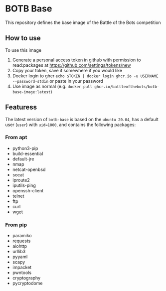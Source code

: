 # BOTB Base
This repository defines the base image of the Battle of the Bots competition

## How to use
To use this image
1. Generate a personal access token in github with permission to read:packages at https://github.com/settings/tokens/new
1. Copy your token, save it somewhere if you would like
1. Docker login to ghcr `echo $TOKEN | docker login ghcr.io -u USERNAME --password-stdin` or paste in your password
1. Use image as normal (e.g. `docker pull ghcr.io/battleofthebots/botb-base-image:latest`)

## Featuress
The latest version of `botb-base` is based on the `ubuntu 20.04`, has a default user (`user`) with `uid=1000`, and contains the following packages:

### From apt
- python3-pip
- build-essential
- default-jre
- nmap
- netcat-openbsd
- socat
- iproute2
- iputils-ping
- openssh-client
- telnet
- ftp
- curl
- wget

### From pip
- paramiko
- requests
- aiohttp
- urllib3
- pyyaml
- scapy
- impacket
- pwntools
- cryptography
- pycryptodome
